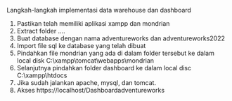 Langkah-langkah implementasi data warehouse dan dashboard
1. Pastikan telah memiliki aplikasi xampp dan mondrian
2. Extract folder ….
3. Buat database dengan nama adventureworks dan adventureworks2022
4. Import file sql ke database yang telah dibuat 
5. Pindahkan file mondrian yang ada di dalam folder tersebut ke dalam local disk C:\xampp\tomcat\webapps\mondrian 
6. Selanjutnya pindahkan folder dashboard ke dalam local disc C:\xampp\htdocs
7. Jika sudah jalankan apache, mysql, dan tomcat.
8. Akses https://localhost/Dashboardadventureworks
